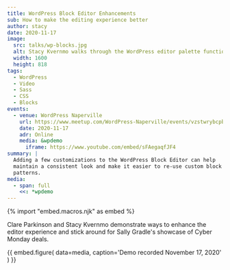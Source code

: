 ```yaml
---
title: WordPress Block Editor Enhancements
sub: How to make the editing experience better
author: stacy
date: 2020-11-17
image:
  src: talks/wp-blocks.jpg
  alt: Stacy Kvernmo walks through the WordPress editor palette function code
  width: 1600
  height: 818
tags:
  - WordPress
  - Video
  - Sass
  - CSS
  - Blocks
events:
  - venue: WordPress Naperville
    url: https://www.meetup.com/WordPress-Naperville/events/vzstwrybcpbwb/
    date: 2020-11-17
    adr: Online
    media: &wpdemo
      iframe: https://www.youtube.com/embed/sFAegaqfJF4
summary: |
  Adding a few customizations to the WordPress Block Editor can help
  maintain a consistent look and make it easier to re-use custom block
  patterns.
media:
  - span: full
    <<: *wpdemo
---
```


{% import "embed.macros.njk" as embed %}

Clare Parkinson and Stacy Kvernmo demonstrate ways to enhance the editor
experience and stick around for Sally Gradle's showcase of Cyber Monday deals.

{{ embed.figure(
  data=media,
  caption='Demo recorded November 17, 2020'
) }}
